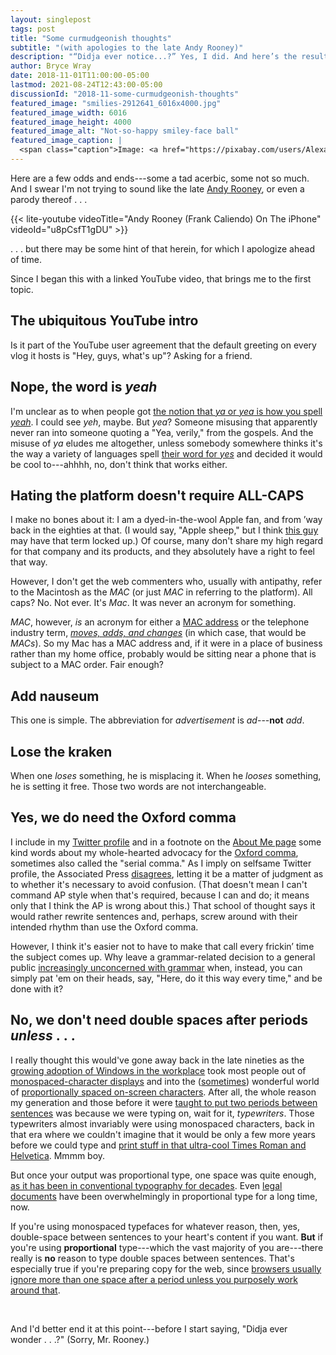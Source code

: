 ```yaml
---
layout: singlepost
tags: post
title: "Some curmudgeonish thoughts"
subtitle: "(with apologies to the late Andy Rooney)"
description: "“Didja ever notice...?” Yes, I did. And here’s the result."
author: Bryce Wray
date: 2018-11-01T11:00:00-05:00
lastmod: 2021-08-24T12:43:00-05:00
discussionId: "2018-11-some-curmudgeonish-thoughts"
featured_image: "smilies-2912641_6016x4000.jpg"
featured_image_width: 6016
featured_image_height: 4000
featured_image_alt: "Not-so-happy smiley-face ball"
featured_image_caption: |
  <span class="caption">Image: <a href="https://pixabay.com/users/Alexas_Fotos-686414/?utm_source=link-attribution&amp;utm_medium=referral&amp;utm_campaign=image&amp;utm_content=2912641">Alexas_Fotos</a>; <a href="https://pixabay.com/?utm_source=link-attribution&amp;utm_medium=referral&amp;utm_campaign=image&amp;utm_content=2912641">Pixabay</a></span>
---
```


Here are a few odds and ends---some a tad acerbic, some not so much. And I swear I'm not trying to sound like the late [Andy Rooney](https://www.biography.com/people/andy-rooney-9542557), or even a parody thereof&nbsp;.&nbsp;.&nbsp;.

{{< lite-youtube videoTitle="Andy Rooney (Frank Caliendo) On The iPhone" videoId="u8pCsfT1gDU" >}}

.&nbsp;.&nbsp;.&nbsp;but there may be some hint of that herein, for which I apologize ahead of time.

Since I began this with a linked YouTube video, that brings me to the first topic.

## The ubiquitous YouTube intro

Is it part of the YouTube user agreement that the default greeting on every vlog it hosts is "Hey, guys, what's up"? Asking for a friend.

## Nope, the word is _yeah_

I'm unclear as to when people got [the notion that _ya_ or _yea_ is how you spell _yeah_](http://www.genpink.com/yeah-yay-yah-ya/). I could see _yeh_, maybe. But _yea_? Someone misusing that apparently never ran into someone quoting a "Yea, verily," from the gospels. And the misuse of _ya_ eludes me altogether, unless somebody somewhere thinks it's the way a variety of languages spell [their word for _yes_](https://en.wiktionary.org/wiki/ja) and decided it would be cool to---ahhhh, no, don't think that works either.

## Hating the platform doesn't require&nbsp;ALL-CAPS

I make no bones about it: I am a dyed-in-the-wool Apple fan, and from ’way back in the eighties at that. (I would say, "Apple sheep," but I think [this guy](https://www.youtube.com/channel/UCa962e5dqRMO1nUldwaaRMw) may have that term locked up.) Of course, many don't share my high regard for that company and its products, and they absolutely have a right to feel that way.

However, I don't get the web commenters who, usually with antipathy, refer to the Macintosh as the _MAC_ (or just _MAC_ in referring to the platform). All caps? No. Not ever. It's _Mac_. It was never an acronym for something.

_MAC_, however, _is_ an acronym for either a [MAC address](https://techterms.com/definition/macaddress) or the telephone industry term, [_moves, adds, and changes_](https://www.gartner.com/it-glossary/mac-moves-adds-and-changes) (in which case, that would be _MACs_). So my Mac has a MAC address and, if it were in a place of business rather than my home office, probably would be sitting near a phone that is subject to a MAC order. Fair enough?

## Add nauseum

This one is simple. The abbreviation for _advertisement_ is <em>ad</em>---**not** _add_.

## Lose the kraken

When one _loses_ something, he is misplacing it. When he _looses_ something, he is setting it free. Those two words are not interchangeable.


## Yes, we do need the Oxford comma

I include in my [Twitter profile](https://twitter.com/BryceWrayTX) and in a footnote on the [About Me page](https://brycewray.com/about/) some kind words about my whole-hearted advocacy for the [Oxford comma](https://www.grammarly.com/blog/what-is-the-oxford-comma-and-why-do-people-care-so-much-about-it/), sometimes also called the "serial comma." As I imply on selfsame Twitter profile, the Associated Press [disagrees](https://twitter.com/apstylebook/status/907673471865507841?lang=en), letting it be a matter of judgment as to whether it's necessary to avoid confusion. (That doesn't mean I can't command AP style when that's required, because I can and do; it means only that I think the AP is wrong about this.) That school of thought says it would rather rewrite sentences and, perhaps, screw around with their intended rhythm than use the Oxford comma.

However, I think it's easier not to have to make that call every frickin’ time the subject comes up. Why leave a grammar-related decision to a general public [increasingly unconcerned with grammar](https://www.mathgenie.com/blog/spelling-grammar-social-media) when, instead, you can simply pat 'em on their heads, say, "Here, do it this way every time," and be done with it?

## No, we don't need double spaces after periods _unless_&nbsp;.&nbsp;.&nbsp;.

I really thought this would've gone away back in the late nineties as the [growing adoption of Windows in the workplace](https://mashable.com/2015/08/24/remembering-windows-95-launch/) took most people out of [monospaced-character displays](https://damieng.com/blog/2011/02/20/typography-in-8-bits-system-fonts) and into the ([sometimes](https://en.wikipedia.org/wiki/Ransom_note_effect)) wonderful world of [proportionally spaced on-screen characters](https://99designs.com/blog/design-history-movements/history-of-digital-fonts/). After all, the whole reason my generation and those before it were [taught to put two periods between sentences](https://www.cultofpedagogy.com/two-spaces-after-period/) was because we were typing on, wait for it, _typewriters_. Those typewriters almost invariably were using monospaced characters, back in that era where we couldn't imagine that it would be only a few more years before we could type and [print stuff in that ultra-cool Times Roman and Helvetica](https://www.macworld.com/article/1150845/printers/laserwriter.html). Mmmm boy.

But once your output was proportional type, one space was quite enough, [as it has been in conventional typography for decades](https://en.wikipedia.org/wiki/Sentence_spacing#Transition_to_single_spacing). Even [legal documents](https://abovethelaw.com/2011/04/small-firms-big-lawyers-the-perfect-font-to-show-you-don%E2%80%99t-care/) have been overwhelmingly in proportional type for a long time, now.

If you're using monospaced typefaces for whatever reason, then, yes, double-space between sentences to your heart's content if you want. **But** if you're using **proportional** type---which the vast majority of you are---there really is **no** reason to type double spaces between sentences. That's especially true if you're preparing copy for the web, since [browsers usually ignore more than one space after a period unless you purposely work around that](https://stackoverflow.com/questions/17784595/do-browsers-remove-whitespace-in-between-text-of-any-html-tag).

<p>&nbsp;</p>

And I'd better end it at this point---before I start saying, "Didja ever wonder&nbsp;.&nbsp;.&nbsp;.?" (Sorry, Mr.&nbsp;Rooney.)
